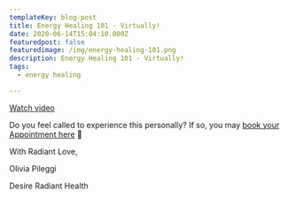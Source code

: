 ```yaml
---
templateKey: blog-post
title: Energy Healing 101 - Virtually!
date: 2020-06-14T15:04:10.000Z
featuredpost: false
featuredimage: /img/energy-healing-101.png
description: Energy Healing 101 - Virtually!
tags:
  - energy healing

---
```


[Watch video](https://www.youtube.com/watch?v=hreofarqjRw)

Do you feel called to experience this personally? If so, you may [book your Appointment here](https://square.site/book/FF347440VY7EP/desire-radiant-health) 💖  

With Radiant Love, 

Olivia Pileggi 

Desire Radiant Health 
